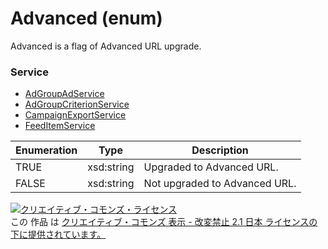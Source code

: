 # Advanced (enum)
Advanced is a flag of Advanced URL upgrade.

### Service
+ [AdGroupAdService](../services/AdGroupAdService.md)
+ [AdGroupCriterionService](../services/AdGroupCriterionService.md)
+ [CampaignExportService](../services/CampaignExportService.md)
+ [FeedItemService](../services/FeedItemService.md)

| Enumeration | Type | Description | 
|---|---|---|
| TRUE| xsd:string| Upgraded to Advanced URL. |
| FALSE| xsd:string| Not upgraded to Advanced URL. |

<a rel="license" href="http://creativecommons.org/licenses/by-nd/2.1/jp/"><img alt="クリエイティブ・コモンズ・ライセンス" style="border-width:0" src="https://i.creativecommons.org/l/by-nd/2.1/jp/88x31.png" /></a><br />この 作品 は <a rel="license" href="http://creativecommons.org/licenses/by-nd/2.1/jp/">クリエイティブ・コモンズ 表示 - 改変禁止 2.1 日本 ライセンスの下に提供されています。</a>
